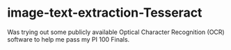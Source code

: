 # image-text-extraction-Tesseract
Was trying out some publicly available Optical Character Recognition (OCR) software to help me pass my PI 100 Finals.
